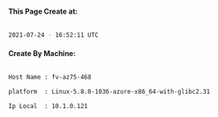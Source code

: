 
   
#### This Page Create at:

```bash

2021-07-24 - 16:52:11 UTC

```

#### Create By Machine:

```bash

Host Name : fv-az75-468

platform  : Linux-5.8.0-1036-azure-x86_64-with-glibc2.31

Ip Local  : 10.1.0.121

```

